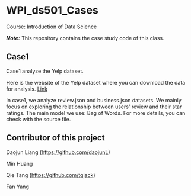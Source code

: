 # WPI_ds501_Cases

Course: Introduction of Data Science 

<b><i>Note:</i></b> This repository contains the case study code of this class.

## Case1 

Case1 analyze the Yelp dataset. 

Here is the website of the Yelp dataset where you can download the data for analysis. [Link](https://www.yelp.com/dataset/challenge)

In case1, we analyze review.json and business.json datasets. We mainly focus on exploring the relationship between users' review and their star ratings. The main model we use: Bag of Words. For more details, you can check with the source file.

## Contributor of this project

Daojun Liang (https://github.com/daojunL)

Min Huang

Qie Tang (https://github.com/tqjack)

Fan Yang
